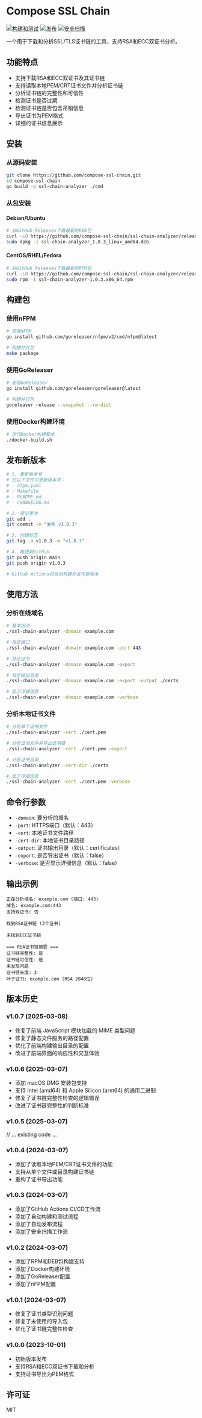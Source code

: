 # Compose SSL Chain

[![构建和测试](https://github.com/compose-ssl-chain/ssl-chain-analyzer/actions/workflows/build.yml/badge.svg)](https://github.com/compose-ssl-chain/ssl-chain-analyzer/actions/workflows/build.yml)
[![发布](https://github.com/compose-ssl-chain/ssl-chain-analyzer/actions/workflows/release.yml/badge.svg)](https://github.com/compose-ssl-chain/ssl-chain-analyzer/actions/workflows/release.yml)
[![安全扫描](https://github.com/compose-ssl-chain/ssl-chain-analyzer/actions/workflows/security.yml/badge.svg)](https://github.com/compose-ssl-chain/ssl-chain-analyzer/actions/workflows/security.yml)

一个用于下载和分析SSL/TLS证书链的工具，支持RSA和ECC双证书分析。

## 功能特点

- 支持下载RSA和ECC双证书及其证书链
- 支持读取本地PEM/CRT证书文件并分析证书链
- 分析证书链的完整性和可信性
- 检测证书是否过期
- 检测证书链是否包含吊销信息
- 导出证书为PEM格式
- 详细的证书信息展示

## 安装

### 从源码安装

```bash
git clone https://github.com/compose-ssl-chain.git
cd compose-ssl-chain
go build -o ssl-chain-analyzer ./cmd
```

### 从包安装

#### Debian/Ubuntu

```bash
# 从GitHub Releases下载最新的DEB包
curl -LO https://github.com/compose-ssl-chain/ssl-chain-analyzer/releases/latest/download/ssl-chain-analyzer_1.0.3_linux_amd64.deb
sudo dpkg -i ssl-chain-analyzer_1.0.3_linux_amd64.deb
```

#### CentOS/RHEL/Fedora

```bash
# 从GitHub Releases下载最新的RPM包
curl -LO https://github.com/compose-ssl-chain/ssl-chain-analyzer/releases/latest/download/ssl-chain-analyzer-1.0.3.x86_64.rpm
sudo rpm -i ssl-chain-analyzer-1.0.3.x86_64.rpm
```

## 构建包

### 使用nFPM

```bash
# 安装nFPM
go install github.com/goreleaser/nfpm/v2/cmd/nfpm@latest

# 构建并打包
make package
```

### 使用GoReleaser

```bash
# 安装GoReleaser
go install github.com/goreleaser/goreleaser@latest

# 构建并打包
goreleaser release --snapshot --rm-dist
```

### 使用Docker构建环境

```bash
# 运行Docker构建脚本
./docker-build.sh
```

## 发布新版本

```bash
# 1. 更新版本号
# 在以下文件中更新版本号：
# - nfpm.yaml
# - Makefile
# - README.md
# - CHANGELOG.md

# 2. 提交更改
git add .
git commit -m "发布 v1.0.3"

# 3. 创建标签
git tag -a v1.0.3 -m "v1.0.3"

# 4. 推送到GitHub
git push origin main
git push origin v1.0.3

# GitHub Actions将自动构建并发布新版本
```

## 使用方法

### 分析在线域名

```bash
# 基本用法
./ssl-chain-analyzer -domain example.com

# 指定端口
./ssl-chain-analyzer -domain example.com -port 443

# 导出证书
./ssl-chain-analyzer -domain example.com -export

# 指定输出目录
./ssl-chain-analyzer -domain example.com -export -output ./certs

# 显示详细信息
./ssl-chain-analyzer -domain example.com -verbose
```

### 分析本地证书文件

```bash
# 分析单个证书文件
./ssl-chain-analyzer -cert ./cert.pem

# 分析证书文件并导出证书链
./ssl-chain-analyzer -cert ./cert.pem -export

# 分析证书目录
./ssl-chain-analyzer -cert-dir ./certs

# 显示详细信息
./ssl-chain-analyzer -cert ./cert.pem -verbose
```

## 命令行参数

- `-domain`: 要分析的域名
- `-port`: HTTPS端口（默认：443）
- `-cert`: 本地证书文件路径
- `-cert-dir`: 本地证书目录路径
- `-output`: 证书输出目录（默认：certificates）
- `-export`: 是否导出证书（默认：false）
- `-verbose`: 是否显示详细信息（默认：false）

## 输出示例

```
正在分析域名: example.com (端口: 443)
域名: example.com:443
支持双证书: 否

找到RSA证书链 (3个证书)

未找到ECC证书链

=== RSA证书链摘要 ===
证书链完整性: 是
证书链可信性: 是
未发现问题
证书链长度: 3
叶子证书: example.com (RSA 2048位)
```

## 版本历史

### v1.0.7 (2025-03-08)
- 修复了前端 JavaScript 模块加载的 MIME 类型问题
- 修复了静态文件服务的路径配置
- 优化了前端构建输出目录的配置
- 改进了前端界面的响应性和交互体验

### v1.0.6 (2025-03-07)
- 添加 macOS DMG 安装包支持
- 支持 Intel (amd64) 和 Apple Silicon (arm64) 的通用二进制
- 修复了证书链完整性检查的逻辑错误
- 改进了证书链完整性的判断标准

### v1.0.5 (2025-03-07)
// ... existing code ...

### v1.0.4 (2024-03-07)
- 添加了读取本地PEM/CRT证书文件的功能
- 支持从单个文件或目录构建证书链
- 重构了证书导出功能

### v1.0.3 (2024-03-07)
- 添加了GitHub Actions CI/CD工作流
- 添加了自动构建和测试流程
- 添加了自动发布流程
- 添加了安全扫描工作流

### v1.0.2 (2024-03-07)
- 添加了RPM和DEB包构建支持
- 添加了Docker构建环境
- 添加了GoReleaser配置
- 添加了nFPM配置

### v1.0.1 (2024-03-07)
- 修复了证书类型识别问题
- 修复了未使用的导入包
- 优化了证书链完整性检查

### v1.0.0 (2023-10-01)
- 初始版本发布
- 支持RSA和ECC双证书下载和分析
- 支持证书导出为PEM格式

## 许可证

MIT 